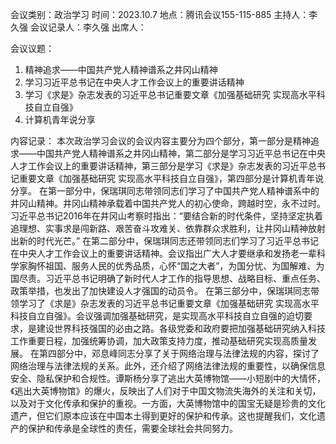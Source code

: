 会议类别：政治学习
时间：2023.10.7
地点：腾讯会议155-115-885
主持人：李久强
会议记录人：李久强
出席人：

会议议题：
1.	精神追求——中国共产党人精神谱系之井冈山精神
2.	学习习近平总书记在中央人才工作会议上的重要讲话精神
3.	学习《求是》杂志发表的习近平总书记重要文章《加强基础研究 实现高水平科技自立自强》
4.	计算机青年说分享

内容记录：
本次政治学习会议的会议内容主要分为四个部分，第一部分是精神追求——中国共产党人精神谱系之井冈山精神，第二部分是学习习近平总书记在中央人才工作会议上的重要讲话精神，第三部分是学习《求是》杂志发表的习近平总书记重要文章《加强基础研究 实现高水平科技自立自强》，第四部分是计算机青年说分享。
在第一部分中，保瑞琪同志带领同志们学习了中国共产党人精神谱系中的井冈山精神。井冈山精神承载着中国共产党人的初心使命，跨越时空，永不过时。习近平总书记2016年在井冈山考察时指出：“要结合新的时代条件，坚持坚定执着追理想、实事求是闯新路、艰苦奋斗攻难关、依靠群众求胜利，让井冈山精神放射出新的时代光芒。”
在第二部分中，保瑞琪同志还带领同志们学习了习近平总书记在中央人才工作会议上的重要讲话精神。会议指出广大人才要继承和发扬老一辈科学家胸怀祖国、服务人民的优秀品质，心怀“国之大者”，为国分忧、为国解难、为国尽责。习近平总书记明确了新时代人才工作的指导思想、战略目标、重点任务、政策举措，也发出了加快建设人才强国的动员令。
在第三部分中，保瑞琪同志带领学习了《求是》杂志发表的习近平总书记重要文章《加强基础研究 实现高水平科技自立自强》。会议强调加强基础研究，是实现高水平科技自立自强的迫切要求，是建设世界科技强国的必由之路。各级党委和政府要把加强基础研究纳入科技工作重要日程，加强统筹协调，加大政策支持力度，推动基础研究实现高质量发展。
在第四部分中，邓息峰同志分享了关于网络治理与法律法规的内容，探讨了网络治理与法律法规的关系。此外，还介绍了网络法律法规的重要性，以确保信息安全、隐私保护和合规性。谭斯杨分享了逃出大英博物馆——小短剧中的大情怀，《逃出大英博物馆》的爆火，反映出了人们对于中国文物流失海外的关注和关切，以及对于文化传承和保护的重视。一方面，大英博物馆中的国宝无疑是珍贵的文化遗产，但它们原本应该在中国本土得到更好的保护和传承。这也提醒我们，文化遗产的保护和传承是全球性的责任，需要全球社会共同努力。


